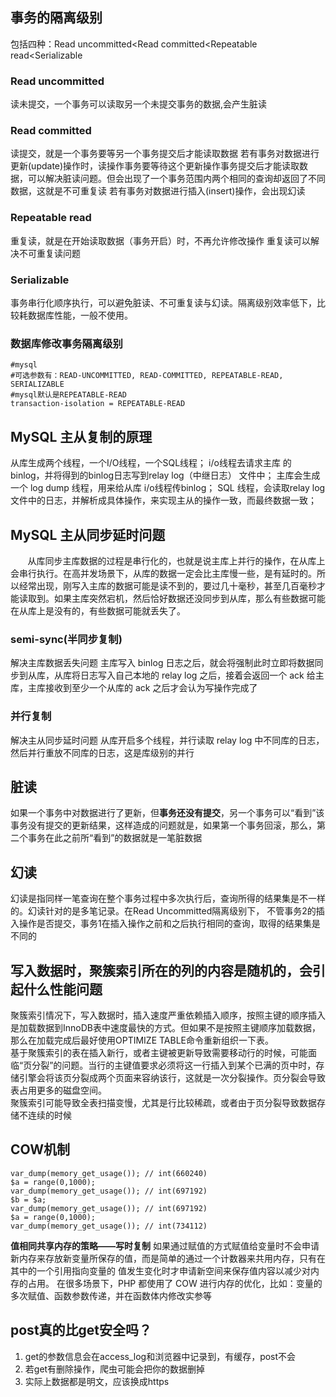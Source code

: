 ## 事务的隔离级别
包括四种：Read uncommitted<Read committed<Repeatable read<Serializable
### Read uncommitted
读未提交，一个事务可以读取另一个未提交事务的数据,会产生脏读
### Read committed
读提交，就是一个事务要等另一个事务提交后才能读取数据
若有事务对数据进行更新(update)操作时，读操作事务要等待这个更新操作事务提交后才能读取数据，可以解决脏读问题。但会出现了一个事务范围内两个相同的查询却返回了不同数据，这就是不可重复读
若有事务对数据进行插入(insert)操作，会出现幻读
### Repeatable read
重复读，就是在开始读取数据（事务开启）时，不再允许修改操作
重复读可以解决不可重复读问题
### Serializable
事务串行化顺序执行，可以避免脏读、不可重复读与幻读。隔离级别效率低下，比较耗数据库性能，一般不使用。
### 数据库修改事务隔离级别
```
#mysql
#可选参数有：READ-UNCOMMITTED, READ-COMMITTED, REPEATABLE-READ, SERIALIZABLE
#mysql默认是REPEATABLE-READ
transaction-isolation = REPEATABLE-READ
```
## MySQL 主从复制的原理
从库生成两个线程，一个I/O线程，一个SQL线程；
i/o线程去请求主库 的binlog，并将得到的binlog日志写到relay log（中继日志） 文件中；
主库会生成一个 log dump 线程，用来给从库 i/o线程传binlog；
SQL 线程，会读取relay log文件中的日志，并解析成具体操作，来实现主从的操作一致，而最终数据一致；

## MySQL 主从同步延时问题
&nbsp;&nbsp;&nbsp;&nbsp;&nbsp;&nbsp;&nbsp;从库同步主库数据的过程是串行化的，也就是说主库上并行的操作，在从库上会串行执行。在高并发场景下，从库的数据一定会比主库慢一些，是有延时的。所以经常出现，刚写入主库的数据可能是读不到的，要过几十毫秒，甚至几百毫秒才能读取到。如果主库突然宕机，然后恰好数据还没同步到从库，那么有些数据可能在从库上是没有的，有些数据可能就丢失了。
### semi-sync(半同步复制)
解决主库数据丢失问题
主库写入 binlog 日志之后，就会将强制此时立即将数据同步到从库，从库将日志写入自己本地的 relay log 之后，接着会返回一个 ack 给主库，主库接收到至少一个从库的 ack 之后才会认为写操作完成了
### 并行复制
解决主从同步延时问题
从库开启多个线程，并行读取 relay log 中不同库的日志，然后并行重放不同库的日志，这是库级别的并行
## 脏读
如果一个事务中对数据进行了更新，但**事务还没有提交**，另一个事务可以“看到”该事务没有提交的更新结果，这样造成的问题就是，如果第一个事务回滚，那么，第二个事务在此之前所“看到”的数据就是一笔脏数据
## 幻读
幻读是指同样一笔查询在整个事务过程中多次执行后，查询所得的结果集是不一样的。幻读针对的是多笔记录。在Read Uncommitted隔离级别下， 不管事务2的插入操作是否提交，事务1在插入操作之前和之后执行相同的查询，取得的结果集是不同的
## 写入数据时，聚簇索引所在的列的内容是随机的，会引起什么性能问题
聚簇索引情况下，写入数据时，插入速度严重依赖插入顺序，按照主键的顺序插入是加载数据到InnoDB表中速度最快的方式。但如果不是按照主键顺序加载数据，那么在加载完成后最好使用OPTIMIZE TABLE命令重新组织一下表。   
基于聚簇索引的表在插入新行，或者主键被更新导致需要移动行的时候，可能面临“页分裂”的问题。当行的主键值要求必须将这一行插入到某个已满的页中时，存储引擎会将该页分裂成两个页面来容纳该行，这就是一次分裂操作。页分裂会导致表占用更多的磁盘空间。   
聚簇索引可能导致全表扫描变慢，尤其是行比较稀疏，或者由于页分裂导致数据存储不连续的时候
## COW机制
```
var_dump(memory_get_usage()); // int(660240)
$a = range(0,1000);
var_dump(memory_get_usage()); // int(697192)   
$b = $a;
var_dump(memory_get_usage()); // int(697192)
$a = range(0,1000);
var_dump(memory_get_usage()); // int(734112)
```
**值相同共享内存的策略——写时复制**
如果通过赋值的方式赋值给变量时不会申请新内存来存放新变量所保存的值，而是简单的通过一个计数器来共用内存，只有在其中的一个引用指向变量的 值发生变化时才申请新空间来保存值内容以减少对内存的占用。 在很多场景下，PHP 都使用了 COW 进行内存的优化，比如：变量的多次赋值、函数参数传递，并在函数体内修改实参等
## post真的比get安全吗？
1. get的参数信息会在access_log和浏览器中记录到，有缓存，post不会
2. 若get有删除操作，爬虫可能会把你的数据删掉
3. 实际上数据都是明文，应该换成https